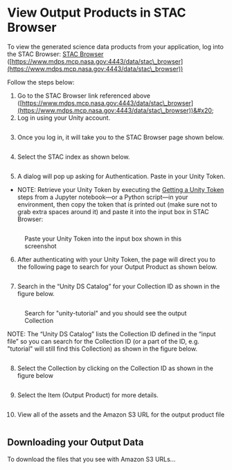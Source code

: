 # View Output Products in STAC Browser

To view the generated science data products from your application, log into the STAC Browser: [STAC Browser](https://www.mdps.mcp.nasa.gov:4443/data/stac\_browser/) ([https://www.mdps.mcp.nasa.gov:4443/data/stac\_browser](https://www.mdps.mcp.nasa.gov:4443/data/stac\_browser))

Follow the steps below:

1. Go to the STAC Browser link referenced above ([https://www.mdps.mcp.nasa.gov:4443/data/stac\_browser](https://www.mdps.mcp.nasa.gov:4443/data/stac\_browser))&#x20;
2. Log in using your Unity account.

<figure><img src="https://lh7-rt.googleusercontent.com/docsz/AD_4nXc21gq306IOBmHkOiseRYzaOC9osw_EuVzIf3GANqJ1msqGnr8Mla1mUaZYdN7opJD-5ItbAHNSmNr4-WdAlSPZmjBRsNbU8TyCE-FelR_SRJk32lWLJx2mxkchPMqOmJAVqTeTShoyl2WtxVDykJwMQRvkN-wMppCIzvAK3g?key=K2x_DkLuOSzQLgkvGhINiA" alt=""><figcaption></figcaption></figure>

3. Once you log in, it will take you to the STAC Browser page shown below.

<figure><img src="https://lh7-rt.googleusercontent.com/docsz/AD_4nXfZ1aBQ1an3AvMmLXhTvOI2H9-C26xEV1ymjh1M3QbS6Tujjn8bygLvoMVNbZQUfTihN2jDTtQ6d-OrlapsOWZZlat0EM3pEBhljZsayfdyZh7VLFQ9qOSF0tG8frNPbcG-dcsrwhgthaP0Y9_cX_uFOreE3B43wLEfu2kiag?key=K2x_DkLuOSzQLgkvGhINiA" alt=""><figcaption></figcaption></figure>

4. Select the STAC index as shown below.

<figure><img src="https://lh7-rt.googleusercontent.com/docsz/AD_4nXe1Kz4sAS4dB_dZ5FXG1Xayt2tGKZX0BeihnhS_TDVVzmFlTSoGxwZaTnisB3GPi55L_2cNq66ZyuubPRk7bqPHHWKBq9qbuu6JNgJ0J_GDrS2nxnr82abEhbDFok8TVt9YNFjxSi1k7Oi8PtWSMyUnRvnhR14Qqj48AhLa?key=K2x_DkLuOSzQLgkvGhINiA" alt=""><figcaption></figcaption></figure>

5. A dialog will pop up asking for Authentication.  Paste in your Unity Token.

* NOTE: Retrieve your Unity Token by executing the [Getting a Unity Token](getting-a-unity-token.md) steps from a Jupyter notebook—or a Python script—in your environment, then copy the token that is printed out (make sure not to grab extra spaces around it) and paste it into the input box in STAC Browser:



<figure><img src="https://lh7-rt.googleusercontent.com/docsz/AD_4nXeF5-7eLPAhMVePlwIO3zMBauoh5nklV3rZGfiBnFVo7brOhB762cULJhllqn3bSIAKEWlXE-dbH64Ceax927wcyAUnvbMz7TBhn3HW0QwNrfvcwDtMrdzFnXmlZgp9BJn7pKBizHSvvhh7UcmcmcszQYUNajNhHjLmuYZ_3Q?key=K2x_DkLuOSzQLgkvGhINiA" alt=""><figcaption><p>Paste your Unity Token into the input box shown in this screenshot</p></figcaption></figure>

6. After authenticating with your Unity Token, the page will direct you to the following page to search for your Output Product as shown below.

<figure><img src="https://lh7-rt.googleusercontent.com/docsz/AD_4nXfZPgS4nAosNJqsP_TlntseYOBnIjWKsNEGIiEV-NdNGStAfD1723wVwUpYSqnbQz4r_54MFybvxWJ79_ACclbGiH1pEQru4-FUJu4XRv1iM2ScBCAD6XzsVFm_l-tfbtrtydYbJzfuU23vOCR8FfzWpW3NdwePGxtWfldtsA?key=K2x_DkLuOSzQLgkvGhINiA" alt=""><figcaption></figcaption></figure>

7. Search in the “Unity DS Catalog” for your Collection ID as shown in the figure below.

<figure><img src="https://lh7-rt.googleusercontent.com/docsz/AD_4nXdDU9Vy0qM5_O6UkcG6Mkx6Pl5sZIbRH3MMszskLy4IQyoqQGIxkKHVk36q-Nsycfn4uaD53jE5UH9o_HmANiADcBZS4CrZ9n_0ZCZoWqhJ22i4Sp94erudklTubnONhUYliE3oxIm1RaXut3nhc_5fXKtD_eSOD0qSykoZMQ?key=K2x_DkLuOSzQLgkvGhINiA" alt=""><figcaption><p>Search for "unity-tutorial" and you should see the output Collection</p></figcaption></figure>

NOTE: The “Unity DS Catalog” lists the Collection ID defined in the “input file” so you can search for the Collection ID (or a part of the ID, e.g. "tutorial" will still find this Collection) as shown in the figure below.

<figure><img src="https://lh7-rt.googleusercontent.com/docsz/AD_4nXcfLuvTHLh9qHZ9BpzASvlaAP87-vRIIsp3Aa-PqJVJ3p93v5bVDyoXqbIrOlx3wesqpOyUjejmw5-8yQAQjm4IROHguo7BeGrOaDqux55n41neP9Qo6mFtsKp48IdmkTaWrQ2qFhmplj9yLkkk8DZonqL2t1v1vomOZkMm?key=K2x_DkLuOSzQLgkvGhINiA" alt=""><figcaption></figcaption></figure>

8. Select the Collection by clicking on the Collection ID as shown in the figure below

<figure><img src="https://lh7-rt.googleusercontent.com/docsz/AD_4nXcPjPgbj-BX42iYHQImOZBEFPf-9T2D_OGoHCKrX6VapkZthhO0jCQQM9-ReEiaLfr-Rp3cfB1Jx7wQrfobCHhqRnWpO5Aq4liaqwI7qFrdSkAGWfUoQ2qiFsmeN4BkijnJLQiNiDAcvObb38w0ZeK3QC5OtFzsBlb4oXx3?key=K2x_DkLuOSzQLgkvGhINiA" alt=""><figcaption></figcaption></figure>

9. Select the Item (Output Product) for more details.

<figure><img src="https://lh7-rt.googleusercontent.com/docsz/AD_4nXfPHoZRlEAGRsb5PdA47wJnD_lGv8iEKzwYsggLaxjaGglEIGJh0E5reLdRzjTZ2oS422DI0lBLBfx3CGgtT1GzMv5g5I5Hy0zpqfwTcfLM5-6jaUJJVfvwlLejCvi53G5YzHM2d3EzEuGsfZWBenp62p_PDyHFfLgSmGPW?key=K2x_DkLuOSzQLgkvGhINiA" alt=""><figcaption></figcaption></figure>

10. View all of the assets and the Amazon S3 URL for the output product file

<figure><img src="https://lh7-rt.googleusercontent.com/docsz/AD_4nXeUA1VYMunjhIW6b3bszqCjZ3CPZ_OqHPGCUA0UDfL0c_cGtp4EFQAj7kQbSr397h3ED6Nkfez70_uMsWHUzeKXw9kQ4uXvqbKrgZp-tIYhUV8DT_99p7cwUqn6_T1KBjfyY844xCmcyyWc6LE8LIKAWq9Vvzt2mDL8b7ElXQ?key=K2x_DkLuOSzQLgkvGhINiA" alt=""><figcaption></figcaption></figure>

## Downloading your Output Data

To download the files that you see with Amazon S3 URLs...
